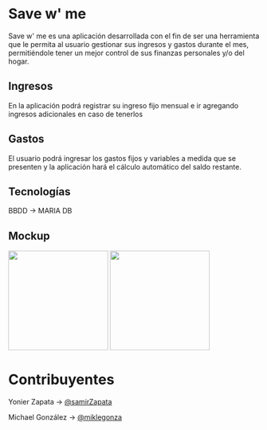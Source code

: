 # Save w' me
Save w' me es una aplicación desarrollada con el fin de ser una herramienta que le permita al 
usuario gestionar sus ingresos y gastos durante el mes, permitiéndole tener un mejor control 
de sus finanzas personales y/o del hogar.

## Ingresos
En la aplicación podrá registrar su ingreso fijo mensual e ir agregando ingresos adicionales
en caso de tenerlos

## Gastos
El usuario podrá ingresar los gastos fijos y variables a medida que se presenten y la
aplicación hará el cálculo automático del saldo restante.

## Tecnologías
BBDD → MARIA DB

## Mockup
<img src="./description/dashboard.png" width="200" />
<img src="./description/login.png" width="200" />

# Contribuyentes
Yonier Zapata → [@samirZapata](https://github.com/samirZapata)

Michael González → [@miklegonza](https://github.com/miklegonza)
